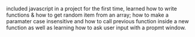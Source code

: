 included javascript in a project for the first time, learned how to write functions & how to get random item from an array; how to make a paramater case insensitive and how to call previous function inside a new function as well as learning how to ask user input with a propmt window.
